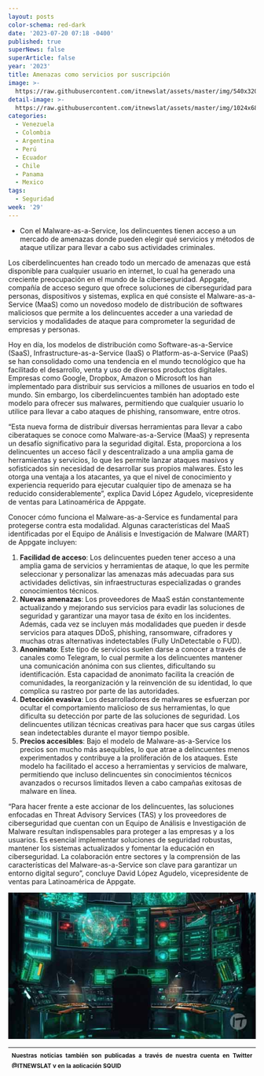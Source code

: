 ```yaml
---
layout: posts
color-schema: red-dark
date: '2023-07-20 07:18 -0400'
published: true
superNews: false
superArticle: false
year: '2023'
title: Amenazas como servicios por suscripción
image: >-
  https://raw.githubusercontent.com/itnewslat/assets/master/img/540x320/Amenazas-industriales-p.jpg
detail-image: >-
  https://raw.githubusercontent.com/itnewslat/assets/master/img/1024x680/Amenazas-industriales-g.jpg
categories:
  - Venezuela
  - Colombia
  - Argentina
  - Perú
  - Ecuador
  - Chile
  - Panama
  - Mexico
tags:
  - Seguridad
week: '29'
---
```

- Con el Malware-as-a-Service, los delincuentes tienen acceso a un mercado de amenazas donde pueden elegir qué servicios y métodos de ataque utilizar para llevar a cabo sus actividades criminales.

Los ciberdelincuentes han creado todo un mercado de amenazas que está disponible para cualquier usuario en internet, lo cual ha generado una creciente preocupación en el mundo de la ciberseguridad. Appgate, compañía de acceso seguro que ofrece soluciones de ciberseguridad para personas, dispositivos y sistemas, explica en qué consiste el Malware-as-a-Service (MaaS) como un novedoso modelo de distribución de softwares maliciosos que permite a los delincuentes acceder a una variedad de servicios y modalidades de ataque para comprometer la seguridad de empresas y personas.

Hoy en día, los modelos de distribución como Software-as-a-Service (SaaS), Infrastructure-as-a-Service (IaaS) o Platform-as-a-Service (PaaS) se han consolidado como una tendencia en el mundo tecnológico que ha facilitado el desarrollo, venta y uso de diversos productos digitales. Empresas como Google, Dropbox, Amazon o Microsoft los han implementado para distribuir sus servicios a millones de usuarios en todo el mundo. Sin embargo, los ciberdelincuentes también han adoptado este modelo para ofrecer sus malwares, permitiendo que cualquier usuario lo utilice para llevar a cabo ataques de phishing, ransomware, entre otros.

“Esta nueva forma de distribuir diversas herramientas para llevar a cabo ciberataques se conoce como Malware-as-a-Service (MaaS) y representa un desafío significativo para la seguridad digital. Esta, proporciona a los delincuentes un acceso fácil y descentralizado a una amplia gama de herramientas y servicios, lo que les permite lanzar ataques masivos y sofisticados sin necesidad de desarrollar sus propios malwares. Esto les otorga una ventaja a los atacantes, ya que el nivel de conocimiento y experiencia requerido para ejecutar cualquier tipo de amenaza se ha reducido considerablemente”, explica David López Agudelo, vicepresidente de ventas para Latinoamérica de Appgate.

Conocer cómo funciona el Malware-as-a-Service es fundamental para protegerse contra esta modalidad. Algunas características del MaaS identificadas por el Equipo de Análisis e Investigación de Malware (MART) de Appgate incluyen:

1.	**Facilidad de acceso**: Los delincuentes pueden tener acceso a una amplia gama de servicios y herramientas de ataque, lo que les permite seleccionar y personalizar las amenazas más adecuadas para sus actividades delictivas, sin infraestructuras especializadas o grandes conocimientos técnicos.
2.	**Nuevas amenazas**: Los proveedores de MaaS están constantemente actualizando y mejorando sus servicios para evadir las soluciones de seguridad y garantizar una mayor tasa de éxito en los incidentes. Además, cada vez se incluyen más modalidades que pueden ir desde servicios para ataques DDoS, phishing, ransomware, cifradores y muchas otras alternativas indetectables (Fully UnDetectable o FUD).
3.	**Anonimato**: Este tipo de servicios suelen darse a conocer a través de canales como Telegram, lo cual permite a los delincuentes mantener una comunicación anónima con sus clientes, dificultando su identificación. Esta capacidad de anonimato facilita la creación de comunidades, la reorganización y la reinvención de su identidad, lo que complica su rastreo por parte de las autoridades.
4.	**Detección evasiva**: Los desarrolladores de malwares se esfuerzan por ocultar el comportamiento malicioso de sus herramientas, lo que dificulta su detección por parte de las soluciones de seguridad. Los delincuentes utilizan técnicas creativas para hacer que sus cargas útiles sean indetectables durante el mayor tiempo posible.
5.	**Precios accesibles**: Bajo el modelo de Malware-as-a-Service los precios son mucho más asequibles, lo que atrae a delincuentes menos experimentados y contribuye a la proliferación de los ataques. Este modelo ha facilitado el acceso a herramientas y servicios de malware, permitiendo que incluso delincuentes sin conocimientos técnicos avanzados o recursos limitados lleven a cabo campañas exitosas de malware en línea.

“Para hacer frente a este accionar de los delincuentes, las soluciones enfocadas en Threat Advisory Services (TAS) y los proveedores de ciberseguridad que cuentan con un Equipo de Análisis e Investigación de Malware resultan indispensables para proteger a las empresas y a los usuarios. Es esencial implementar soluciones de seguridad robustas, mantener los sistemas actualizados y fomentar la educación en ciberseguridad. La colaboración entre sectores y la comprensión de las características del Malware-as-a-Service son clave para garantizar un entorno digital seguro”, concluye David López Agudelo, vicepresidente de ventas para Latinoamérica de Appgate.

![](https://raw.githubusercontent.com/itnewslat/assets/master/img/540x320/Amenazas-industriales-p.jpg)

<table style="height: 42px;" width="569">
<tbody>
<tr>
<td style="text-align: justify;"><sub><strong>Nuestras noticias también son publicadas a través de nuestra cuenta en Twitter <a href="https://twitter.com/itnewslat?lang=es">@ITNEWSLAT</a> y en la aplicación <a href="https://squidapp.co/en/">SQUID</a></strong></sub></td>
</tr>
</tbody>
</table